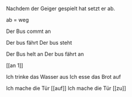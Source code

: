 Nachdem der Geiger gespielt hat setzt er ab.

ab = weg

Der Bus commt an

Der bus fährt 
Der bus steht 

Der Bus helt an 
Der bus fährt an

[[an 1]]



Ich trinke das Wasser aus
Ich esse das Brot auf

Ich mache die Tür [[auf]]
Ich mache die Tür [[zu]]



